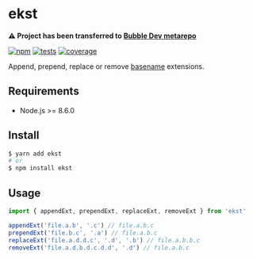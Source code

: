 # ekst

**:warning: Project has been transferred to [Bubble Dev metarepo](https://github.com/bubble-dev/_/tree/master/packages/ekst)**

[![npm](https://img.shields.io/npm/v/ekst.svg?style=flat-square)](https://www.npmjs.com/package/ekst) [![tests](https://img.shields.io/travis/deepsweet/ekst/master.svg?label=tests&style=flat-square)](https://travis-ci.org/deepsweet/ekst) [![coverage](https://img.shields.io/codecov/c/github/deepsweet/ekst.svg?style=flat-square)](https://codecov.io/github/deepsweet/ekst)

Append, prepend, replace or remove [basename](https://nodejs.org/api/path.html#path_path_basename_path_ext) extensions.

## Requirements

* Node.js >= 8.6.0

## Install

```sh
$ yarn add ekst
# or
$ npm install ekst
```

## Usage

```js
import { appendExt, prependExt, replaceExt, removeExt } from 'ekst'

appendExt('file.a.b', '.c') // file.a.b.c
prependExt('file.b.c', '.a') // file.a.b.c
replaceExt('file.a.d.d.c', '.d', '.b') // file.a.b.b.c
removeExt('file.a.d.b.d.c.d.d', '.d') // file.a.b.c
```
